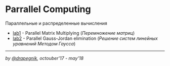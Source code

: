 # Parrallel Computing

Параллельные и распределенные вычисления

- [lab1](https://github.com/Drapegnik/bsu/tree/master/parallel-computing/lab1) -
  Parallel Matrix Multiplying (_Перемножение матриц_)
- [lab2](https://github.com/Drapegnik/bsu/tree/master/parallel-computing/lab2) -
  Parallel Gauss-Jordan elimination (_Решение систем линейных уравнений Методом
  Гаусса_)

---

_by [@drapegnik](https://github.com/Drapegnik), octouber'17 - may'18_
